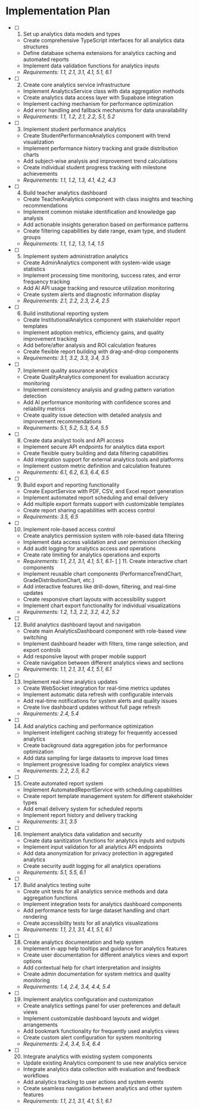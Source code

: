 # Implementation Plan

- [ ] 1. Set up analytics data models and types
  - Create comprehensive TypeScript interfaces for all analytics data structures
  - Define database schema extensions for analytics caching and automated reports
  - Implement data validation functions for analytics inputs
  - _Requirements: 1.1, 2.1, 3.1, 4.1, 5.1, 6.1_

- [ ] 2. Create core analytics service infrastructure
  - Implement AnalyticsService class with data aggregation methods
  - Create analytics data access layer with Supabase integration
  - Implement caching mechanism for performance optimization
  - Add error handling and fallback mechanisms for data unavailability
  - _Requirements: 1.1, 1.2, 2.1, 2.2, 5.1, 5.2_

- [ ] 3. Implement student performance analytics
  - Create StudentPerformanceAnalytics component with trend visualization
  - Implement performance history tracking and grade distribution charts
  - Add subject-wise analysis and improvement trend calculations
  - Create individual student progress tracking with milestone achievements
  - _Requirements: 1.1, 1.2, 1.3, 4.1, 4.2, 4.3_

- [ ] 4. Build teacher analytics dashboard
  - Create TeacherAnalytics component with class insights and teaching recommendations
  - Implement common mistake identification and knowledge gap analysis
  - Add actionable insights generation based on performance patterns
  - Create filtering capabilities by date range, exam type, and student groups
  - _Requirements: 1.1, 1.2, 1.3, 1.4, 1.5_

- [ ] 5. Implement system administration analytics
  - Create AdminAnalytics component with system-wide usage statistics
  - Implement processing time monitoring, success rates, and error frequency tracking
  - Add AI API usage tracking and resource utilization monitoring
  - Create system alerts and diagnostic information display
  - _Requirements: 2.1, 2.2, 2.3, 2.4, 2.5_

- [ ] 6. Build institutional reporting system
  - Create InstitutionalAnalytics component with stakeholder report templates
  - Implement adoption metrics, efficiency gains, and quality improvement tracking
  - Add before/after analysis and ROI calculation features
  - Create flexible report building with drag-and-drop components
  - _Requirements: 3.1, 3.2, 3.3, 3.4, 3.5_

- [ ] 7. Implement quality assurance analytics
  - Create QualityAnalytics component for evaluation accuracy monitoring
  - Implement consistency analysis and grading pattern variation detection
  - Add AI performance monitoring with confidence scores and reliability metrics
  - Create quality issue detection with detailed analysis and improvement recommendations
  - _Requirements: 5.1, 5.2, 5.3, 5.4, 5.5_

- [ ] 8. Create data analyst tools and API access
  - Implement secure API endpoints for analytics data export
  - Create flexible query building and data filtering capabilities
  - Add integration support for external analytics tools and platforms
  - Implement custom metric definition and calculation features
  - _Requirements: 6.1, 6.2, 6.3, 6.4, 6.5_

- [ ] 9. Build export and reporting functionality
  - Create ExportService with PDF, CSV, and Excel report generation
  - Implement automated report scheduling and email delivery
  - Add multiple export formats support with customizable templates
  - Create report sharing capabilities with access control
  - _Requirements: 3.5, 6.5_

- [ ] 10. Implement role-based access control
  - Create analytics permission system with role-based data filtering
  - Implement data access validation and user permission checking
  - Add audit logging for analytics access and operations
  - Create rate limiting for analytics operations and exports
  - _Requirements: 1.1, 2.1, 3.1, 4.1, 5.1, 6.1_- [ ] 11.
 Create interactive chart components
  - Implement reusable chart components (PerformanceTrendChart, GradeDistributionChart, etc.)
  - Add interactive features like drill-down, filtering, and real-time updates
  - Create responsive chart layouts with accessibility support
  - Implement chart export functionality for individual visualizations
  - _Requirements: 1.2, 1.3, 2.2, 3.2, 4.2, 5.2_

- [ ] 12. Build analytics dashboard layout and navigation
  - Create main AnalyticsDashboard component with role-based view switching
  - Implement dashboard header with filters, time range selection, and export controls
  - Add responsive layout with proper mobile support
  - Create navigation between different analytics views and sections
  - _Requirements: 1.1, 2.1, 3.1, 4.1, 5.1, 6.1_

- [ ] 13. Implement real-time analytics updates
  - Create WebSocket integration for real-time metrics updates
  - Implement automatic data refresh with configurable intervals
  - Add real-time notifications for system alerts and quality issues
  - Create live dashboard updates without full page refresh
  - _Requirements: 2.4, 5.4_

- [ ] 14. Add analytics caching and performance optimization
  - Implement intelligent caching strategy for frequently accessed analytics
  - Create background data aggregation jobs for performance optimization
  - Add data sampling for large datasets to improve load times
  - Implement progressive loading for complex analytics views
  - _Requirements: 2.2, 2.5, 6.2_

- [ ] 15. Create automated report system
  - Implement AutomatedReportService with scheduling capabilities
  - Create report template management system for different stakeholder types
  - Add email delivery system for scheduled reports
  - Implement report history and delivery tracking
  - _Requirements: 3.1, 3.5_

- [ ] 16. Implement analytics data validation and security
  - Create data sanitization functions for analytics inputs and outputs
  - Implement input validation for all analytics API endpoints
  - Add data anonymization for privacy protection in aggregated analytics
  - Create security audit logging for all analytics operations
  - _Requirements: 5.1, 5.5, 6.1_

- [ ] 17. Build analytics testing suite
  - Create unit tests for all analytics service methods and data aggregation functions
  - Implement integration tests for analytics dashboard components
  - Add performance tests for large dataset handling and chart rendering
  - Create accessibility tests for all analytics visualizations
  - _Requirements: 1.1, 2.1, 3.1, 4.1, 5.1, 6.1_

- [ ] 18. Create analytics documentation and help system
  - Implement in-app help tooltips and guidance for analytics features
  - Create user documentation for different analytics views and export options
  - Add contextual help for chart interpretation and insights
  - Create admin documentation for system metrics and quality monitoring
  - _Requirements: 1.4, 2.4, 3.4, 4.4, 5.4_

- [ ] 19. Implement analytics configuration and customization
  - Create analytics settings panel for user preferences and default views
  - Implement customizable dashboard layouts and widget arrangements
  - Add bookmark functionality for frequently used analytics views
  - Create custom alert configuration for system monitoring
  - _Requirements: 2.4, 3.4, 5.4, 6.4_

- [ ] 20. Integrate analytics with existing system components
  - Update existing Analytics component to use new analytics service
  - Integrate analytics data collection with evaluation and feedback workflows
  - Add analytics tracking to user actions and system events
  - Create seamless navigation between analytics and other system features
  - _Requirements: 1.1, 2.1, 3.1, 4.1, 5.1, 6.1_
